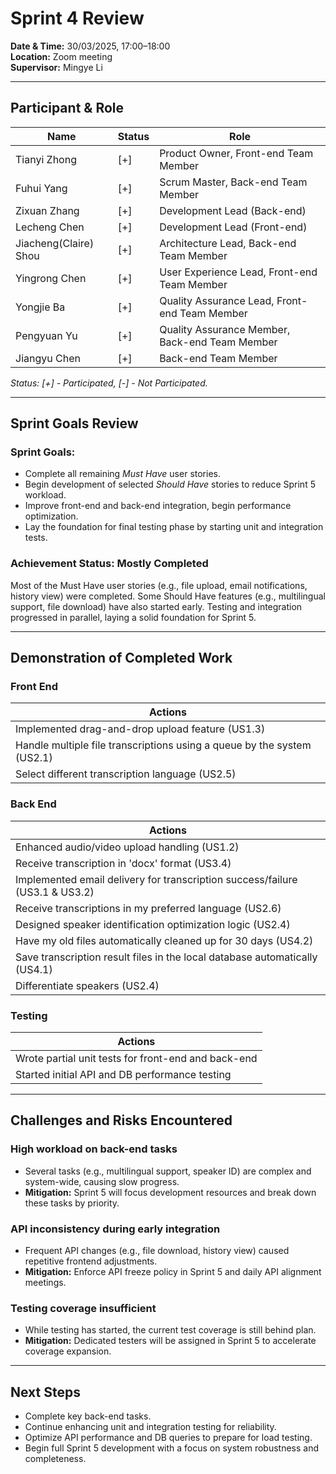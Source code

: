 # Sprint 4 Review

**Date & Time:** 30/03/2025, 17:00–18:00  
**Location:** Zoom meeting  
**Supervisor:** Mingye Li

---

## **Participant & Role**

| Name                  | Status | Role                                           |
|-----------------------|--------|------------------------------------------------|
| Tianyi Zhong          | [+]    | Product Owner, Front-end Team Member           |
| Fuhui Yang            | [+]    | Scrum Master, Back-end Team Member             |
| Zixuan Zhang          | [+]    | Development Lead (Back-end)                    |
| Lecheng Chen          | [+]    | Development Lead (Front-end)                   |
| Jiacheng(Claire) Shou | [+]    | Architecture Lead, Back-end Team Member        |
| Yingrong Chen         | [+]    | User Experience Lead, Front-end Team Member    |
| Yongjie Ba            | [+]    | Quality Assurance Lead, Front-end Team Member  |
| Pengyuan Yu           | [+]    | Quality Assurance Member, Back-end Team Member |
| Jiangyu Chen          | [+]    | Back-end Team Member                           |

*Status: [+] - Participated, [-] - Not Participated.*

---

## **Sprint Goals Review**

### **Sprint Goals:**
- Complete all remaining *Must Have* user stories.
- Begin development of selected *Should Have* stories to reduce Sprint 5 workload.
- Improve front-end and back-end integration, begin performance optimization.
- Lay the foundation for final testing phase by starting unit and integration tests.

### **Achievement Status:** **Mostly Completed**

Most of the Must Have user stories (e.g., file upload, email notifications, history view) were completed. Some Should Have features (e.g., multilingual support, file download) have also started early. Testing and integration progressed in parallel, laying a solid foundation for Sprint 5.

---

## **Demonstration of Completed Work**

### **Front End**

| Actions                                                                 |
|-------------------------------------------------------------------------|
| Implemented drag-and-drop upload feature (US1.3)                        |
| Handle multiple file transcriptions using a queue by the system (US2.1) |
| Select different transcription language (US2.5)                         |

### **Back End**

| Actions                                                                      |
|------------------------------------------------------------------------------|
| Enhanced audio/video upload handling (US1.2)                                 |
| Receive transcription in 'docx' format (US3.4)                               |
| Implemented email delivery for transcription success/failure (US3.1 & US3.2) |
| Receive transcriptions in my preferred language (US2.6)                      |
| Designed speaker identification optimization logic (US2.4)                   |
| Have my old files automatically cleaned up for 30 days (US4.2)               |
| Save transcription result files in the local database automatically (US4.1)  |
| Differentiate speakers (US2.4)                                               |

### **Testing**

| Actions                                                             |
|---------------------------------------------------------------------|
| Wrote partial unit tests for front-end and back-end                |
| Started initial API and DB performance testing                     |


---

## **Challenges and Risks Encountered**

### **High workload on back-end tasks**
- Several tasks (e.g., multilingual support, speaker ID) are complex and system-wide, causing slow progress.
- **Mitigation:** Sprint 5 will focus development resources and break down these tasks by priority.

### **API inconsistency during early integration**
- Frequent API changes (e.g., file download, history view) caused repetitive frontend adjustments.
- **Mitigation:** Enforce API freeze policy in Sprint 5 and daily API alignment meetings.

### **Testing coverage insufficient**
- While testing has started, the current test coverage is still behind plan.
- **Mitigation:** Dedicated testers will be assigned in Sprint 5 to accelerate coverage expansion.

---

## **Next Steps**

- Complete key back-end tasks.
- Continue enhancing unit and integration testing for reliability.
- Optimize API performance and DB queries to prepare for load testing.
- Begin full Sprint 5 development with a focus on system robustness and completeness.
